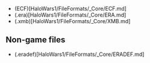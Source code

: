 
* (ECF)[HaloWars1/FileFormats/_Core/ECF.md]
* (.era)[HaloWars1/FileFormats/_Core/ERA.md]
* (.xmb)[HaloWars1/FileFormats/_Core/XMB.md]

## Non-game files

* (.eradef)[HaloWars1/FileFormats/_Core/ERADEF.md]

